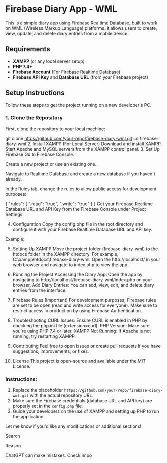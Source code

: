 # Firebase Diary App - WML

This is a simple diary app using Firebase Realtime Database, built to work on WML (Wireless Markup Language) platforms. It allows users to create, view, update, and delete diary entries from a mobile device.

## Requirements

- **XAMPP** (or any local server setup)
- **PHP 7.4+**
- **Firebase Account** (For Firebase Realtime Database)
- **Firebase API Key** and **Database URL** (from your Firebase project)
  
## Setup Instructions

Follow these steps to get the project running on a new developer's PC.

### 1. Clone the Repository

First, clone the repository to your local machine:

git clone https://github.com/your-repo/firebase-diary-wml.git
cd firebase-diary-wml
2. Install XAMPP (For Local Server)
Download and install XAMPP.
Start Apache and MySQL servers from the XAMPP control panel.
3. Set Up Firebase
Go to Firebase Console.

Create a new project or use an existing one.

Navigate to Realtime Database and create a new database if you haven't already.

In the Rules tab, change the rules to allow public access for development purposes:

{
  "rules": {
    ".read": "true",
    ".write": "true"
  }
}
Get your Firebase Realtime Database URL and API Key from the Firebase Console under Project Settings.

4. Configuration
Copy the config.php file in the root directory and configure it with your Firebase Realtime Database URL and API key.

Example:


<?php
// Firebase Configuration
$databaseURL = "https://your-database-name.firebaseio.com"; // Replace with your database URL
$apiKey = "your-firebase-api-key"; // Replace with your API key
?>
5. Setting Up XAMPP
Move the project folder (firebase-diary-wml) to the htdocs folder in the XAMPP directory.
For example, C:\xampp\htdocs\firebase-diary-wml.
Open the http://localhost/ in your web browser and navigate to index.php to view the app.
6. Running the Project
Accessing the Diary App: Open the app by navigating to http://localhost/firebase-diary-wml/index.php on your browser.
Add Diary Entries: You can add, view, edit, and delete diary entries from the interface.
7. Firebase Rules (Important)
For development purposes, Firebase rules are set to be open (read and write access for everyone). Make sure to restrict access in production by using Firebase Authentication.

8. Troubleshooting
CURL Issues: Ensure CURL is enabled in PHP by checking the php.ini file (extension=curl).
PHP Version: Make sure you're using PHP 7.4 or later.
XAMPP Not Running: If Apache is not running, try restarting XAMPP.
9. Contributing
Feel free to open issues or create pull requests if you have suggestions, improvements, or fixes.

10. License
This project is open-source and available under the MIT License.


### Instructions:
1. Replace the placeholder `https://github.com/your-repo/firebase-diary-wml.git` with the actual repository URL.
2. Make sure the Firebase credentials (database URL and API key) are properly set in the `config.php` file.
3. Guide your developers on the use of XAMPP and setting up PHP to run the application.

Let me know if you'd like any modifications or additional sections!











Search

Reason

ChatGPT can make mistakes. Check impo
